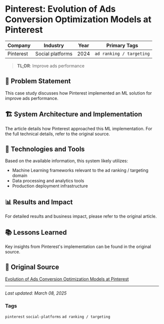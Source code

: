 # Pinterest: Evolution of Ads Conversion Optimization Models at Pinterest

| Company | Industry | Year | Primary Tags | 
|---------|----------|------|--------------|
| Pinterest | Social platforms | 2024 | `ad ranking / targeting` |

> **TL;DR**: Improve ads performance

## 📝 Problem Statement

This case study discusses how Pinterest implemented an ML solution for improve ads performance.

## 🏗️ System Architecture and Implementation

The article details how Pinterest approached this ML implementation. For the full technical details, refer to the original source.

## 🔧 Technologies and Tools

Based on the available information, this system likely utilizes:

- Machine Learning frameworks relevant to the ad ranking / targeting domain
- Data processing and analytics tools
- Production deployment infrastructure

## 📊 Results and Impact

For detailed results and business impact, please refer to the original article.

## 📚 Lessons Learned

Key insights from Pinterest's implementation can be found in the original source.

## 🔗 Original Source

[Evolution of Ads Conversion Optimization Models at Pinterest](https://medium.com/pinterest-engineering/evolution-of-ads-conversion-optimization-models-at-pinterest-84b244043d51)

---

*Last updated: March 08, 2025*

### Tags

`pinterest` `social-platforms` `ad ranking / targeting`
